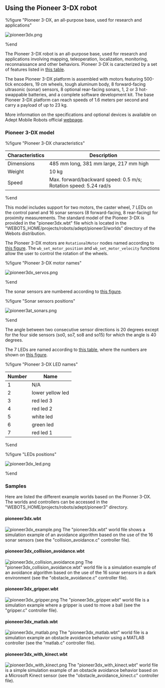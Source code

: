 ## Using the Pioneer 3-DX robot

%figure "Pioneer 3-DX, an all-purpose base, used for research and applications"

![pioneer3dx.png](images/pioneer3dx.png)

%end

The Pioneer 3-DX robot is an all-purpose base, used for research and applications involving mapping, teleoperation, localization, monitoring, reconnaissance and other behaviors.
Pioneer 3-DX is caracterized by a set of features listed in [this table](#pioneer-3-dx-characteristics).

The base Pioneer 3-DX platform is assembled with motors featuring 500-tick encoders, 19 cm wheels, tough aluminum body, 8 forward-facing ultrasonic (sonar) sensors, 8 optional rear-facing sonars, 1, 2 or 3 hot-swappable batteries, and a complete software development kit.
The base Pioneer 3-DX platform can reach speeds of 1.6 meters per second and carry a payload of up to 23 kg.

More information on the specifications and optional devices is available on Adept Mobile Robots official [webpage](http://www.mobilerobots.com/ResearchRobots/PioneerP3DX.aspx).

### Pioneer 3-DX model

%figure "Pioneer 3-DX characteristics"

| Characteristics     | Description                                                      |
| ------------------- | -----------------------------------------------------------------|
| Dimensions          | 485 mm long, 381 mm large, 217 mm high                           |
| Weight              | 10 kg                                                            |
| Speed               | Max. forward/backward speed: 0.5 m/s; Rotation speed: 5.24 rad/s |

%end

This model includes support for two motors, the caster wheel, 7 LEDs on the control panel and 16 sonar sensors (8 forward-facing, 8 rear-facing) for proximity measurements.
The standard model of the Pioneer 3-DX is provided in the "pioneer3dx.wbt" file which is located in the "WEBOTS\_HOME/projects/robots/adept/pioneer3/worlds" directory of the Webots distribution.

The Pioneer 3-DX motors are `RotationalMotor` nodes named according to [this figure](#pioneer-3-dx-motor-names).
The `wb_set_motor_position` and `wb_set_motor_velocity` functions allow the user to control the rotation of the wheels.

%figure "Pioneer 3-DX motor names"

![pioneer3dx_servos.png](images/pioneer3dx_servos.png)

%end

The sonar sensors are numbered according to [this figure](#sonar-sensors-positions).

%figure "Sonar sensors positions"

![pioneer3at_sonars.png](images/pioneer3at_sonars.png)

%end

The angle between two consecutive sensor directions is 20 degrees except for the four side sensors (so0, so7, so8 and so15) for which the angle is 40 degrees.

The 7 LEDs are named according to [this table](#pioneer-3-dx-led-names), where the numbers are shown on [this figure](#leds-positions).

%figure "Pioneer 3-DX LED names"

| Number | Name             |
| ------ | ---------------- |
| 1      | N/A              |
| 2      | lower yellow led |
| 3      | red led 3        |
| 4      | red led 2        |
| 5      | white led        |
| 6      | green led        |
| 7      | red led 1        |

%end

%figure "LEDs positions"

![pioneer3dx_led.png](images/pioneer3dx_led.png)

%end

### Samples

Here are listed the different example worlds based on the Pionner 3-DX.
The worlds and controllers can be accessed in the "WEBOTS\_HOME/projects/robots/adept/pioneer3" directory.

#### pioneeer3dx.wbt

![pioneer3dx_example.png](images/pioneer3dx_example.png) The "pioneer3dx.wbt" world file shows a simulation example of an avoidance algorithm based on the use of the 16 sonar sensors (see the "collision\_avoidance.c" controller file).

#### pioneeer3dx\_collision\_avoidance.wbt

![pioneer3dx_collision_avoidance.png](images/pioneer3dx_collision_avoidance.png) The "pioneer3dx\_collision\_avoidance.wbt" world file is a simulation example of an avoidance algorithm based on the use of the 16 sonar sensors in a dark environment (see the "obstacle\_avoidance.c" controller file).

#### pioneeer3dx\_gripper.wbt

![pioneer3dx_gripper.png](images/pioneer3dx_gripper.png) The "pioneer3dx_gripper.wbt" world file is a simulation example where a gripper is used to move a ball (see the "gripper.c" controller file).

#### pioneeer3dx\_matlab.wbt

![pioneer3dx_matlab.png](images/pioneer3dx_matlab.png) The "pioneer3dx_matlab.wbt" world file is a simulation example an obstacle avoidance behavior using a MATLAB controller (see the "matlab.c" controller file).

#### pioneeer3dx\_with\_kinect.wbt

![pioneer3dx_with_kinect.png](images/pioneer3dx_with_kinect.png) The "pioneer3dx\_with\_kinect.wbt" world file is a simple simulation example of an obstacle avoidance behavior based on a Microsoft Kinect sensor (see the "obstacle\_avoidance\_kinect.c" controller file).

